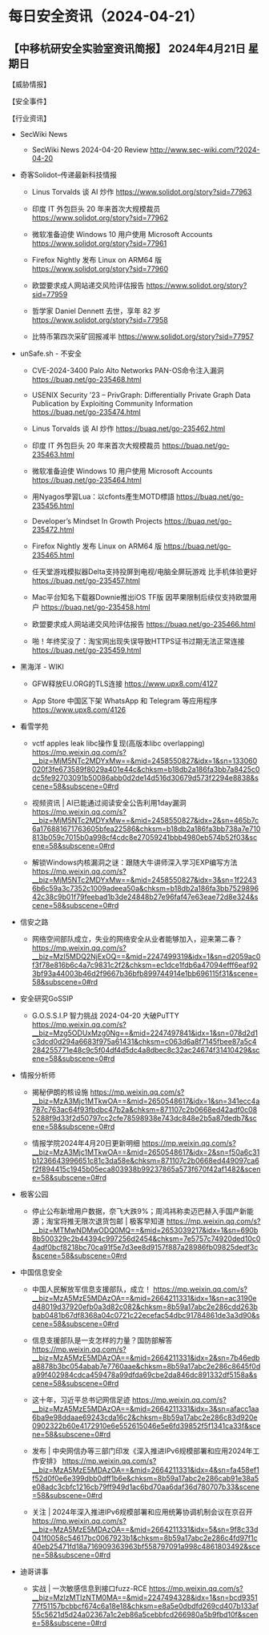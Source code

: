 # 每日安全资讯（2024-04-21）

【中移杭研安全实验室资讯简报】
2024年4月21日 星期日
---------------------------
【威胁情报】

【安全事件】

【行业资讯】

- SecWiki News
  - SecWiki News 2024-04-20 Review
http://www.sec-wiki.com/?2024-04-20

- 奇客Solidot–传递最新科技情报
  - Linus Torvalds 谈 AI 炒作
https://www.solidot.org/story?sid=77963

  - 印度 IT 外包巨头 20 年来首次大规模裁员
https://www.solidot.org/story?sid=77962

  - 微软准备迫使 Windows 10 用户使用 Microsoft Accounts
https://www.solidot.org/story?sid=77961

  - Firefox Nightly 发布 Linux on ARM64 版
https://www.solidot.org/story?sid=77960

  - 欧盟要求成人网站递交风险评估报告
https://www.solidot.org/story?sid=77959

  - 哲学家 Daniel Dennett 去世，享年 82 岁
https://www.solidot.org/story?sid=77958

  - 比特币第四次采矿回报减半
https://www.solidot.org/story?sid=77957

- unSafe.sh - 不安全
  - CVE-2024-3400 Palo Alto Networks PAN-OS命令注入漏洞
https://buaq.net/go-235468.html

  - USENIX Security ’23 – PrivGraph: Differentially Private Graph Data Publication by Exploiting Community Information
https://buaq.net/go-235474.html

  - Linus Torvalds 谈 AI 炒作
https://buaq.net/go-235462.html

  - 印度 IT 外包巨头 20 年来首次大规模裁员
https://buaq.net/go-235463.html

  - 微软准备迫使 Windows 10 用户使用 Microsoft Accounts
https://buaq.net/go-235464.html

  - 用Nyagos學習Lua：以cfonts產生MOTD標語
https://buaq.net/go-235456.html

  - Developer’s Mindset In Growth Projects
https://buaq.net/go-235472.html

  - Firefox Nightly 发布 Linux on ARM64 版
https://buaq.net/go-235465.html

  - 任天堂游戏模拟器Delta支持投屏到电视/电脑全屏玩游戏 比手机体验更好
https://buaq.net/go-235457.html

  - Mac平台知名下载器Downie推出iOS TF版 因苹果限制后续仅支持欧盟用户
https://buaq.net/go-235458.html

  - 欧盟要求成人网站递交风险评估报告
https://buaq.net/go-235466.html

  - 啪！年终奖没了：淘宝网出现失误导致HTTPS证书过期无法正常连接
https://buaq.net/go-235459.html

- 黑海洋 - WIKI
  - GFW释放EU.ORG的TLS连接
https://www.upx8.com/4127

  - App Store 中国区下架 WhatsApp 和 Telegram 等应用程序
https://www.upx8.com/4126

- 看雪学苑
  - vctf apples leak libc操作复现(高版本libc overlapping)
https://mp.weixin.qq.com/s?__biz=MjM5NTc2MDYxMw==&mid=2458550827&idx=1&sn=133060020f3fe673589f8029a401e44c&chksm=b18db2a186fa3bb7a8425c0dc5fe92703091b50086abb0d2de14d516d30679d573f2294e8838&scene=58&subscene=0#rd

  - 视频资讯 | AI已能通过阅读安全公告利用1day漏洞
https://mp.weixin.qq.com/s?__biz=MjM5NTc2MDYxMw==&mid=2458550827&idx=2&sn=465b7c6a176881671763605bfea22586&chksm=b18db2a186fa3bb738a7e710813b059c7015b0a998cf4cdc8e27059241bbb4980eb574b52f03&scene=58&subscene=0#rd

  - 解锁Windows内核漏洞之谜：跟随大牛讲师深入学习EXP编写方法
https://mp.weixin.qq.com/s?__biz=MjM5NTc2MDYxMw==&mid=2458550827&idx=3&sn=1f22436b6c59a3c7352c1009adeea50a&chksm=b18db2a186fa3bb752989642c38c9b01f79feebad1b3de24848b27e96faf47e63eae72d8e324&scene=58&subscene=0#rd

- 信安之路
  - 网络空间部队成立，失业的网络安全从业者能够加入，迎来第二春？
https://mp.weixin.qq.com/s?__biz=MzI5MDQ2NjExOQ==&mid=2247499319&idx=1&sn=d2059ac0f3f78e816b6c4a7c9831c2f2&chksm=ec1dce1fdb6a47094efff6eaf923bf93a44003b46d2f9667b36bfb899744914e1bb696115f31&scene=58&subscene=0#rd

- 安全研究GoSSIP
  - G.O.S.S.I.P 智力挑战 2024-04-20 大破PuTTY
https://mp.weixin.qq.com/s?__biz=Mzg5ODUxMzg0Ng==&mid=2247497841&idx=1&sn=078d2d1c3dcd0d294a6683f975a61431&chksm=c063d6a8f7145fbee87a5c4284255771e48c9c5f04df4d5dc4a8dbec8c32ac24674f31410429&scene=58&subscene=0#rd

- 情报分析师
  - 揭秘伊朗的核设施
https://mp.weixin.qq.com/s?__biz=MzA3Mjc1MTkwOA==&mid=2650548617&idx=1&sn=341ecc4a787c763ac64f93fbdbc47b2a&chksm=871107c2b0668ed42adf0c085288f9d33f2d50797cc2cfe78598938e743dc848e2b5a87dedb7&scene=58&subscene=0#rd

  - 情报学院2024年4月20日更新明细
https://mp.weixin.qq.com/s?__biz=MzA3Mjc1MTkwOA==&mid=2650548617&idx=2&sn=f50a6c31b1236643996651c81c3da58e&chksm=871107c2b0668ed449097ca6f2f894415c1945b05eca803938b99237865a573f670f42af1482&scene=58&subscene=0#rd

- 极客公园
  - 停止公布新增用户数据，奈飞大跌9%；周鸿祎称卖迈巴赫入手国产新能源；淘宝将推无限次退货包邮 | 极客早知道
https://mp.weixin.qq.com/s?__biz=MTMwNDMwODQ0MQ==&mid=2653039217&idx=1&sn=690b8b500329c2b44394c997256d2454&chksm=7e5757c74920ded10c04adf0bcf8218bc70ca91f5e7d3ee8d9157f887a28986fb09825dedf3c&scene=58&subscene=0#rd

- 中国信息安全
  - 中国人民解放军信息支援部队，成立！
https://mp.weixin.qq.com/s?__biz=MzA5MzE5MDAzOA==&mid=2664211331&idx=1&sn=ac3190ed48019d37920efb0a3d82c082&chksm=8b59a17abc2e286cdd263bbab0481b67df8368a04c0721c22ecefac54dbc91784861de3a3d90&scene=58&subscene=0#rd

  - 信息支援部队是一支怎样的力量？国防部解答
https://mp.weixin.qq.com/s?__biz=MzA5MzE5MDAzOA==&mid=2664211331&idx=2&sn=7b46edba8878b3bc054abab7e7760aae&chksm=8b59a17abc2e286c8645f0da99f402984cdca459478a99dfda69cbe2da846dc891332df5158a&scene=58&subscene=0#rd

  - 这十年，习近平总书记网信足迹
https://mp.weixin.qq.com/s?__biz=MzA5MzE5MDAzOA==&mid=2664211331&idx=3&sn=afacc1aa6ba9e98ddaae69243cda16c2&chksm=8b59a17abc2e286c83d920e0902322b60e4172910e6e552615046e5e6fd39852f5f1341ca33f&scene=58&subscene=0#rd

  - 发布 | 中央网信办等三部门印发《深入推进IPv6规模部署和应用2024年工作安排》
https://mp.weixin.qq.com/s?__biz=MzA5MzE5MDAzOA==&mid=2664211331&idx=4&sn=fa458ef1f52d0f0e6e399dbb0dff1b6e&chksm=8b59a17abc2e286cab91e38a5e08adc3cbfc1216cb79ff949d1ac6bd70aa6daf36d780707b33&scene=58&subscene=0#rd

  - 关注 | 2024年深入推进IPv6规模部署和应用统筹协调机制会议在京召开
https://mp.weixin.qq.com/s?__biz=MzA5MzE5MDAzOA==&mid=2664211331&idx=5&sn=9f8c33d041f0058c54617bc0067923b1&chksm=8b59a17abc2e286c4fd97f1c40eb25471fd18a716909363963bf558797091a998c4861803492&scene=58&subscene=0#rd

- 迪哥讲事
  - 实战 | 一次敏感信息到接口fuzz-RCE
https://mp.weixin.qq.com/s?__biz=MzIzMTIzNTM0MA==&mid=2247494328&idx=1&sn=bcd935177f51157bcbbcf674c6a18e18&chksm=e8a5e0dbdfd269cd407b133af55c5621d5d24a02367a1c2eb86a5cebbfcd266980a5b9fbd10f&scene=58&subscene=0#rd

